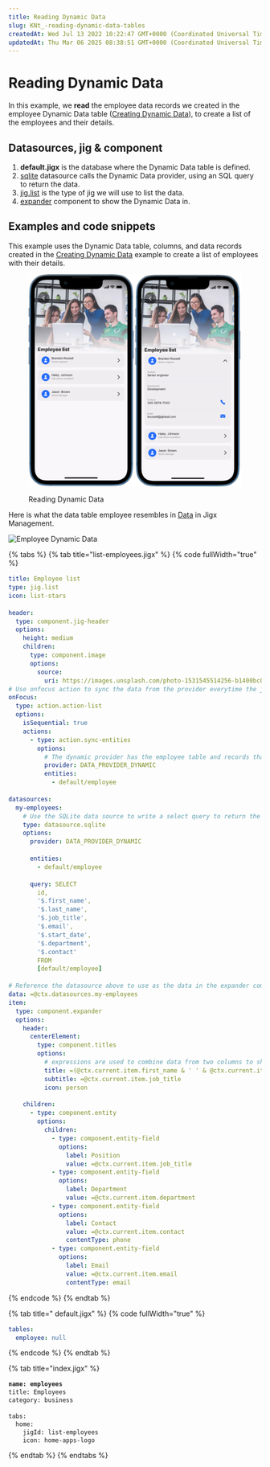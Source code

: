 ```yaml
---
title: Reading Dynamic Data
slug: KNt_-reading-dynamic-data-tables
createdAt: Wed Jul 13 2022 10:22:47 GMT+0000 (Coordinated Universal Time)
updatedAt: Thu Mar 06 2025 08:38:51 GMT+0000 (Coordinated Universal Time)
---
```


# Reading Dynamic Data

In this example, we **read** the employee data records we created in the employee Dynamic Data table ([Creating Dynamic Data](<Creating Dynamic Data.md>)), to create a list of the employees and their details.

## Datasources, jig & component

1. **default.jigx** is the database where the Dynamic Data table is defined.
2. [sqlite](../../Datasource/sqlite.md) datasource calls the Dynamic Data provider, using an SQL query to return the data.
3. [jig.list](<../../Jig Types/jig_list.md>) is the type of jig we will use to list the data.
4. [expander](../../Components/expander/expander.md) component to show the Dynamic Data in.

## Examples and code snippets

This example uses the Dynamic Data table, columns, and data records created in the [Creating Dynamic Data](<Creating Dynamic Data.md>) example to create a list of employees with their details.

<figure><img src="../../../.gitbook/assets/DD-list-emp.png" alt="Reading Dynamic Data" width="563"><figcaption><p>Reading Dynamic Data</p></figcaption></figure>

Here is what the data table employee resembles in [Data](https://docs.jigx.com/data) in Jigx Management.

![Employee Dynamic Data](https://archbee-image-uploads.s3.amazonaws.com/x7vdIDH6-ScTprfmi2XXX/ryCmLjukF38TWd_rs1Ayw_dd-list-mngt.png)

{% tabs %}
{% tab title="list-employees.jigx" %}
{% code fullWidth="true" %}
```yaml
title: Employee list
type: jig.list
icon: list-stars

header:
  type: component.jig-header
  options:
    height: medium
    children:
      type: component.image
      options:
        source:
          uri: https://images.unsplash.com/photo-1531545514256-b1400bc00f31?q=80&w=1374&auto=format&fit=crop&ixlib=rb-4.0.3&ixid=M3wxMjA3fDB8MHxwaG90by1wYWdlfHx8fGVufDB8fHx8fA%3D%3D
# Use onfocus action to sync the data from the provider everytime the jig is opened
onFocus:
  type: action.action-list
  options:
    isSequential: true
    actions:
      - type: action.sync-entities
        options:
          # The dynamic provider has the employee table and records that must sync when the jig is opened
          provider: DATA_PROVIDER_DYNAMIC
          entities:
            - default/employee

datasources:
  my-employees:
    # Use the SQLite data source to write a select query to return the exact data from the solution's Dynamic Data employee table to be used in the jig
    type: datasource.sqlite
    options:
      provider: DATA_PROVIDER_DYNAMIC

      entities:
        - default/employee

      query: SELECT
        id,
        '$.first_name',
        '$.last_name',
        '$.job_title',
        '$.email',
        '$.start_date',
        '$.department',
        '$.contact'
        FROM
        [default/employee]

# Reference the datasource above to use as the data in the expander component
data: =@ctx.datasources.my-employees
item:
  type: component.expander
  options:
    header:
      centerElement:
        type: component.titles
        options:
          # expressions are used to combine data from two columns to show in the list
          title: =(@ctx.current.item.first_name & ' ' & @ctx.current.item.last_name)
          subtitle: =@ctx.current.item.job_title
          icon: person

    children:
      - type: component.entity
        options:
          children:
            - type: component.entity-field
              options:
                label: Position
                value: =@ctx.current.item.job_title
            - type: component.entity-field
              options:
                label: Department
                value: =@ctx.current.item.department
            - type: component.entity-field
              options:
                label: Contact
                value: =@ctx.current.item.contact
                contentType: phone
            - type: component.entity-field
              options:
                label: Email
                value: =@ctx.current.item.email
                contentType: email
```
{% endcode %}
{% endtab %}

{% tab title=" default.jigx" %}
{% code fullWidth="true" %}
```yaml
tables:
  employee: null
```
{% endcode %}
{% endtab %}

{% tab title="index.jigx" %}
<pre class="language-yaml" data-full-width="true"><code class="lang-yaml"><strong>name: employees
</strong>title: Employees
category: business

tabs:
  home:
    jigId: list-employees
    icon: home-apps-logo
</code></pre>
{% endtab %}
{% endtabs %}
